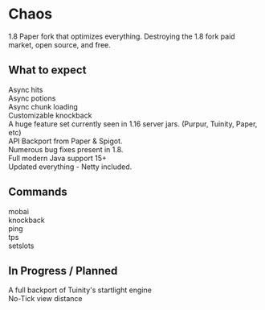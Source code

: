 # Chaos
1.8 Paper fork that optimizes everything. Destroying the 1.8 fork paid market, open source, and free.
## What to expect
Async hits\
Async potions\
Async chunk loading\
Customizable knockback\
A huge feature set currently seen in 1.16 server jars. (Purpur, Tuinity, Paper, etc)\
API Backport from Paper & Spigot.\
Numerous bug fixes present in 1.8.\
Full modern Java support 15+\
Updated everything - Netty included.
## Commands
mobai\
knockback\
ping\
tps\
setslots

## In Progress / Planned
A full backport of Tuinity's startlight engine\
No-Tick view distance
